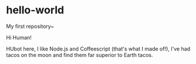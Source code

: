 # hello-world
My first repository~

Hi Human!

HUbot here, I like Node.js and Coffeescript (that's what I made of!),
I've had tacos on the moon and find them far superior to Earth tacos.
